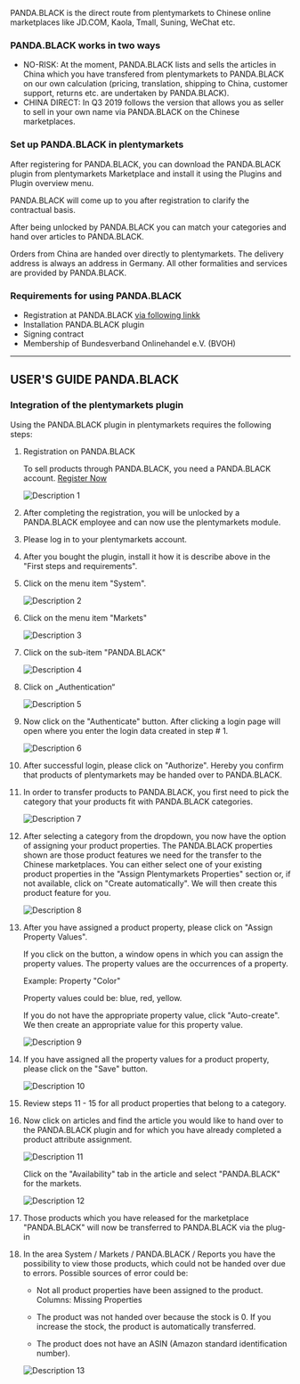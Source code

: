 PANDA.BLACK is the direct route from plentymarkets to Chinese online marketplaces like JD.COM, Kaola, Tmall,
Suning, WeChat etc.

### PANDA.BLACK works in two ways
* NO-RISK: At the moment, PANDA.BLACK lists and sells the articles in China which you have transfered from plentymarkets
  to PANDA.BLACK on our own calculation (pricing, translation, shipping to China, customer support, returns etc.
  are undertaken by PANDA.BLACK).
* CHINA DIRECT: In Q3 2019 follows the version that allows you as seller to sell in your own name via PANDA.BLACK on the
  Chinese marketplaces.

### Set up PANDA.BLACK in plentymarkets
After registering for PANDA.BLACK, you can download the PANDA.BLACK plugin from plentymarkets Marketplace and install it
using the Plugins and Plugin overview menu.

PANDA.BLACK will come up to you after registration to clarify the contractual basis.

After being unlocked by PANDA.BLACK you can match your categories and hand over articles to PANDA.BLACK.

Orders from China are handed over directly to plentymarkets. The delivery address is always an address in Germany.
All other formalities and services are provided by PANDA.BLACK.

### Requirements for using PANDA.BLACK
* Registration at PANDA.BLACK <a href="https://pb.i-ways-network.org/register" target="_blank">via following linkk</a>
* Installation PANDA.BLACK plugin
* Signing contract
* Membership of Bundesverband Onlinehandel e.V. (BVOH)

---  

## USER'S GUIDE PANDA.BLACK

### Integration of the plentymarkets plugin

Using the PANDA.BLACK plugin in plentymarkets requires the following steps:

1. Registration on PANDA.BLACK

	<div class="alert alert-warning">
        To sell products through PANDA.BLACK, you need a PANDA.BLACK account.
        <a href="https://pb.i-ways-network.org/register" target="_blank">Register Now</a>
    </div>
    
    ![Description 1](https://cdnmp.plentymarkets.com/9470/meta/images/description_1.png?raw=true)

2. After completing the registration, you will be unlocked by a PANDA.BLACK employee and can now use the plentymarkets
    module.

3. Please log in to your plentymarkets account.

4. After you bought the plugin, install it how it is describe above in the "First steps and requirements".
  
5.  Click on the menu item "System".

    ![Description 2](https://cdnmp.plentymarkets.com/9470/meta/images/description_2.png?raw=true)
    
6.  Click on the menu item "Markets"

    ![Description 3](https://cdnmp.plentymarkets.com/9470/meta/images/description_3.png?raw=true)
    
7.  Click on the sub-item "PANDA.BLACK"

    ![Description 4](https://cdnmp.plentymarkets.com/9470/meta/images/description_4.png?raw=true)

8.  Click on „Authentication“

    ![Description 5](https://cdn03.plentymarkets.com/3hag18jcluec/frontend/pb_3.png)

9.  Now click on the "Authenticate" button. After clicking a login page will open where you enter the login data created
    in step # 1.

    ![Description 6](https://cdn03.plentymarkets.com/3hag18jcluec/frontend/pb_5.png)
    
10. After successful login, please click on "Authorize". Hereby you confirm that products of
    plentymarkets may be handed over to PANDA.BLACK.
    
11. In order to transfer products to PANDA.BLACK, you first need to pick the category that your products fit with PANDA.BLACK
    categories.

    ![Description 7](https://cdn03.plentymarkets.com/3hag18jcluec/frontend/pb_8.png)
    
12. After selecting a category from the dropdown, you now have the option of assigning your product properties. The PANDA.BLACK properties shown are those product features we need for the transfer to the Chinese marketplaces. You can either select one of your existing product properties in the "Assign Plentymarkets Properties" section or, if not available, click on "Create automatically". We will then create this product feature for you.

    ![Description 8](https://cdn03.plentymarkets.com/3hag18jcluec/frontend/pb_9.png)
    
13. After you have assigned a product property, please click on "Assign Property Values".
        
     If you click on the button, a window opens in which you can assign the property values. The property values are the occurrences of a property.
    
     Example: Property "Color"
    
     Property values could be: blue, red, yellow.
    
     If you do not have the appropriate property value, click "Auto-create". We then create an appropriate value for this property value.
     
     ![Description 9](https://cdn03.plentymarkets.com/3hag18jcluec/frontend/pb_10.png)
    
14. If you have assigned all the property values for a product property, please click on the "Save" button.

    ![Description 10](https://cdn03.plentymarkets.com/3hag18jcluec/frontend/pb_11.png)

15. Review steps 11 - 15 for all product properties that belong to a category. 
    
16. Now click on articles and find the article you would like to hand over to the PANDA.BLACK plugin and for which you have already completed a product attribute assignment.

    ![Description 11](https://cdn03.plentymarkets.com/3hag18jcluec/frontend/pb_12.png)  
    
    Click on the "Availability" tab in the article and select "PANDA.BLACK" for the markets.
    
    ![Description 12](https://cdn03.plentymarkets.com/3hag18jcluec/frontend/pb_13.png)   
    
17. Those products which you have released for the marketplace "PANDA.BLACK" will now be transferred to PANDA.BLACK via the plug-in

18. In the area System / Markets / PANDA.BLACK / Reports you have the possibility to view those products, which could not be handed over due to errors. Possible sources of error could be:
        
     * Not all product properties have been assigned to the product. Columns: Missing Properties
    
     * The product was not handed over because the stock is 0. If you increase the stock, the product is automatically transferred.
    
     * The product does not have an ASIN (Amazon standard identification number).
     
     ![Description 13](https://cdn03.plentymarkets.com/3hag18jcluec/frontend/pb_14.png)